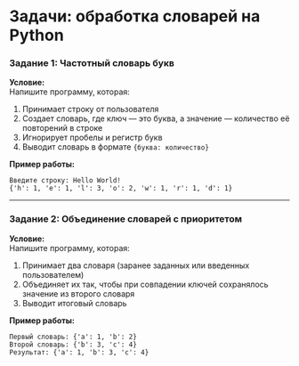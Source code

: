 # **Задачи: обработка словарей на Python**
### **Задание 1: Частотный словарь букв**  
**Условие:**  
Напишите программу, которая:  
1. Принимает строку от пользователя  
2. Создает словарь, где ключ — это буква, а значение — количество её повторений в строке  
3. Игнорирует пробелы и регистр букв  
4. Выводит словарь в формате `{буква: количество}`  

**Пример работы:**  
```
Введите строку: Hello World!
{'h': 1, 'e': 1, 'l': 3, 'o': 2, 'w': 1, 'r': 1, 'd': 1}
```

---

### **Задание 2: Объединение словарей с приоритетом**  
**Условие:**  
Напишите программу, которая:  
1. Принимает два словаря (заранее заданных или введенных пользователем)  
2. Объединяет их так, чтобы при совпадении ключей сохранялось значение из второго словаря  
3. Выводит итоговый словарь  

**Пример работы:**  
```
Первый словарь: {'a': 1, 'b': 2}
Второй словарь: {'b': 3, 'c': 4}
Результат: {'a': 1, 'b': 3, 'c': 4}
```
